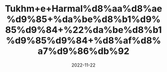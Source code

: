 ---
title: 'Tukhm+e+Harmal%d8%aa%d8%ae%d9%85+%da%be%d8%b1%d9%85%d9%84+%22%da%be%d8%b1%d9%85%d9%84+%d8%af%d8%a7%d9%86%db%92'
date: '2022-11-22' 
metatag: '' 
inventory: '0' 
draft: false 
# meta description 
shortDescripton: '%22+Peganum+Harmala+Seeds+%22+The+Harmal+is+effective+in+relieving+remittent+and+chronic+fevers.+It+is+also+useful+in+relieving+chronic+malaria.'
description: 'Seed+%d8%aa%d8%ae%d9%85++%d8%a8%db%8c%d8%ac'
longdescription: ''
tags: ''
brand: ''
subCategory: ''
unit: '50 gm-Pk'
sellCount: '0'
featured: True
# product Price
price: '40.0'
# Product Short Description
shortDescription: '%22+Peganum+Harmala+Seeds+%22+The+Harmal+is+effective+in+relieving+remittent+and+chronic+fevers.+It+is+also+useful+in+relieving+chronic+malaria.'
productID: 'E5594861-3326-ED11-9968-005056B3A416'
type: 'products'
category: 'Seed+%d8%aa%d8%ae%d9%85++%d8%a8%db%8c%d8%ac' 
thumnailproduct: 'https://eraconnect.blob.core.windows.net/product-images/aminsaddiquidawakhana/E5594861-3326-ED11-9968-005056B3A416.webp' 
images:
  - image: 'https://eraconnect.blob.core.windows.net/product-images/aminsaddiquidawakhana/E5594861-3326-ED11-9968-005056B3A416.webp'  
Variants:
---